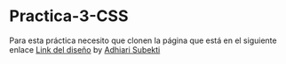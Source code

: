 # Practica-3-CSS

Para esta práctica necesito que clonen la página que está en el siguiente enlace [Link del diseño](https://dribbble.com/shots/16001939-Vaccination-Vaccine-landing-page-website) by [Adhiari Subekti](https://dribbble.com/Adhiari_is)
